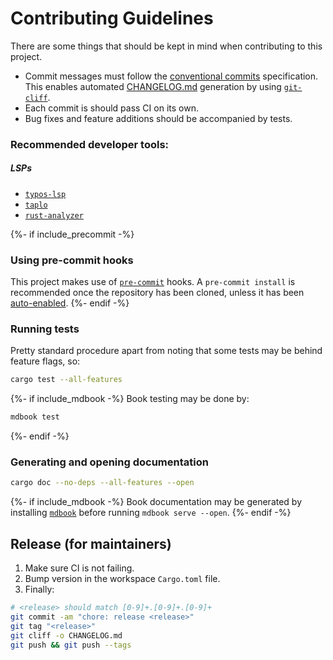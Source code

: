 # Contributing Guidelines

There are some things that should be kept in mind when contributing to this project.
- Commit messages must follow the [conventional commits](https://www.conventionalcommits.org) specification. This enables automated [CHANGELOG.md](CHANGELOG.md) generation by using [`git-cliff`](https://git-cliff.org).
- Each commit is should pass CI on its own.
- Bug fixes and feature additions should be accompanied by tests.

### Recommended developer tools:

##### LSPs

* [`typos-lsp`](https://github.com/tekumara/typos-lsp)
* [`taplo`](https://github.com/tamasfe/taplo)
* [`rust-analyzer`](https://github.com/rust-lang/rust-analyzer)

{%- if include_precommit -%}
### Using pre-commit hooks

This project makes use of [`pre-commit`](https://pre-commit.com/) hooks. A `pre-commit install` is recommended once the repository has been cloned, unless it has been [auto-enabled](https://pre-commit.com/#automatically-enabling-pre-commit-on-repositories).
{%- endif -%}

### Running tests

Pretty standard procedure apart from noting that some tests may be behind feature flags, so:

```sh
cargo test --all-features
```

{%- if include_mdbook -%}
Book testing may be done by:

```sh
mdbook test
```
{%- endif -%}

### Generating and opening documentation

```sh
cargo doc --no-deps --all-features --open
```

{%- if include_mdbook -%}
Book documentation may be generated by installing [`mdbook`](https://rust-lang.github.io/mdBook/guide/installation.html) before running `mdbook serve --open`.
{%- endif -%}

## Release (for maintainers)

1. Make sure CI is not failing.
2. Bump version in the workspace `Cargo.toml` file.
3. Finally:

```sh
# <release> should match [0-9]+.[0-9]+.[0-9]+
git commit -am "chore: release <release>"
git tag "<release>"
git cliff -o CHANGELOG.md
git push && git push --tags
```
